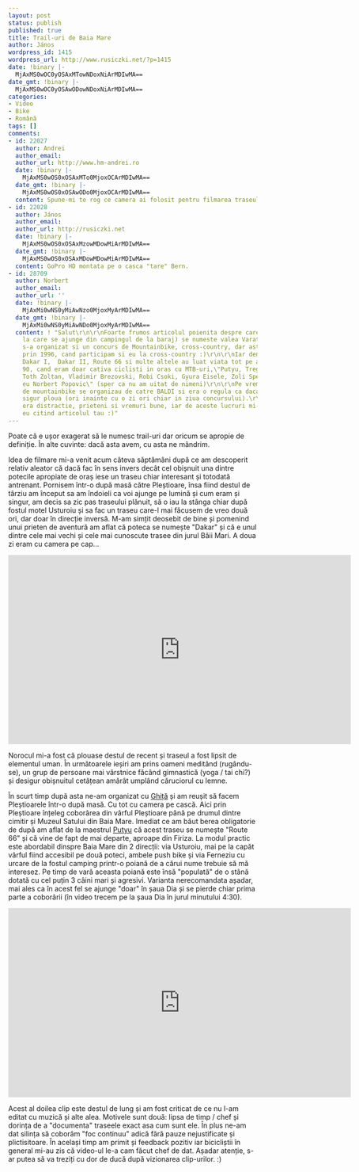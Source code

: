 ```yaml
---
layout: post
status: publish
published: true
title: Trail-uri de Baia Mare
author: János
wordpress_id: 1415
wordpress_url: http://www.rusiczki.net/?p=1415
date: !binary |-
  MjAxMS0wOC0yOSAxMTowNDoxNiArMDIwMA==
date_gmt: !binary |-
  MjAxMS0wOC0yOSAwODowNDoxNiArMDIwMA==
categories:
- Video
- Bike
- Română
tags: []
comments:
- id: 22027
  author: Andrei
  author_email: 
  author_url: http://www.hm-andrei.ro
  date: !binary |-
    MjAxMS0wOS0xOSAxMTo0MjoxOCArMDIwMA==
  date_gmt: !binary |-
    MjAxMS0wOS0xOSAwODo0MjoxOCArMDIwMA==
  content: Spune-mi te rog ce camera ai folosit pentru filmarea traseului?
- id: 22028
  author: János
  author_email: 
  author_url: http://rusiczki.net
  date: !binary |-
    MjAxMS0wOS0xOSAxMzowMDowMiArMDIwMA==
  date_gmt: !binary |-
    MjAxMS0wOS0xOSAxMDowMDowMiArMDIwMA==
  content: GoPro HD montata pe o casca "tare" Bern.
- id: 28709
  author: Norbert
  author_email: 
  author_url: ''
  date: !binary |-
    MjAxMi0wNS0yMiAwNzo0MjoxMyArMDIwMA==
  date_gmt: !binary |-
    MjAxMi0wNS0yMiAwNDo0MjoxMyArMDIwMA==
  content: ! "Salut\r\n\r\nFoarte frumos articolul poienita despre care vorbesti (ceea
    la care se ajunge din campingul de la baraj) se numeste valea Varatec.  Aici candva
    s-a organizat si un concurs de Mountainbike, cross-country, dar asta se intampla
    prin 1996, cand participam si eu la cross-country :)\r\n\r\nIar denumiriile precum
    Dakar I,  Dakar II, Route 66 si multe altele au luat viata tot pe atunci, in anii
    90, cand eram doar cativa ciclisti in oras cu MTB-uri,\"Putyu, Treger Oszkar,
    Toth Zoltan, Vladimir Brezovski, Robi Csoki, Gyura Eisele, Zoli Specialized si
    eu Norbert Popovic\" (sper ca nu am uitat de nimeni)\r\n\r\nPe vremea aceea concursuriile
    de mountainbike se organizau de catre BALDI si era o regula ca daca e concurs
    sigur ploua (ori inainte cu o zi ori chiar in ziua concursului).\r\n\r\nTotul
    era distractie, prieteni si vremuri bune, iar de aceste lucruri mi-am adus aminte
    eu citind articolul tau :)"
---
```

<p>Poate că e ușor exagerat să le numesc trail-uri dar oricum se apropie de definiție. În alte cuvinte: dacă asta avem, cu asta ne mândrim.</p>
<p>Idea de filmare mi-a venit acum câteva săptămâni după ce am descoperit relativ aleator că dacă fac în sens invers decât cel obișnuit una dintre potecile apropiate de oraș iese un traseu chiar interesant și totodată antrenant. Pornisem într-o după masă către Pleștioare, însa fiind destul de târziu am început sa am îndoieli ca voi ajunge pe lumină și cum eram și singur, am decis sa zic pas traseului plănuit, să o iau la stânga chiar după fostul motel Usturoiu și sa fac un traseu care-l mai făcusem de vreo două ori, dar doar în direcție inversă. M-am simțit deosebit de bine și pomenind unui prieten de aventură am aflat că poteca se numește "Dakar" și că e unul dintre cele mai vechi și cele mai cunoscute trasee din jurul Băii Mari. A doua zi eram cu camera pe cap...</p>
<p><iframe width="693" height="382" src="http://www.youtube.com/embed/DLisIEoomoU" frameborder="0" allowfullscreen></iframe></p>
<p>Norocul mi-a fost că plouase destul de recent și traseul a fost lipsit de elementul uman. În următoarele ieșiri am prins oameni meditând (rugându-se), un grup de persoane mai vârstnice făcând gimnastică (yoga / tai chi?) și desigur obișnuitul cetățean amărât umplând căruciorul cu lemne.</p>
<p>În scurt timp după asta ne-am organizat cu <a href="https://www.facebook.com/ghitzuca">Ghiță</a> și am reușit să facem Pleștioarele într-o după masă. Cu tot cu camera pe cască. Aici prin Pleștioare înțeleg coborârea din vârful Pleștioare până pe drumul dintre cimitir și Muzeul Satului din Baia Mare. Imediat ce am băut berea obligatorie de după am aflat de la maestrul <a href="https://www.facebook.com/putyu.redbully">Putyu</a> că acest traseu se numește "Route 66" și că vine de fapt de mai departe, aproape din Firiza. La modul practic este abordabil dinspre Baia Mare din 2 direcții: via Usturoiu, mai pe la capăt vârful fiind accesibil pe două poteci, ambele push bike și via Ferneziu cu urcare de la fostul camping printr-o poiană de a cărui nume trebuie să mă interesez. Pe timp de vară aceasta poiană este însă "populată" de o stână dotată cu cel puțin 3 câini mari și agresivi. Varianta nerecomandata așadar, mai ales ca în acest fel se ajunge "doar" în șaua Dia și se pierde chiar prima parte a coborârii (în video trecem pe la șaua Dia în jurul minutului 4:30).</p>
<p><iframe width="693" height="382" src="http://www.youtube.com/embed/sCCtjy4JdAg" frameborder="0" allowfullscreen></iframe></p>
<p>Acest al doilea clip este destul de lung și am fost criticat de ce nu l-am editat cu muzică și alte alea. Motivele sunt două: lipsa de timp / chef și dorința de a "documenta" traseele exact asa cum sunt ele. În plus ne-am dat silința să coborâm "foc continuu" adică fără pauze nejustificate și plictisitoare. În același timp am primit și feedback pozitiv iar bicicliștii în general mi-au zis că video-ul le-a cam făcut chef de dat. Așadar atenție, s-ar putea să va treziți cu dor de ducă după vizionarea clip-urilor. :)</p>
